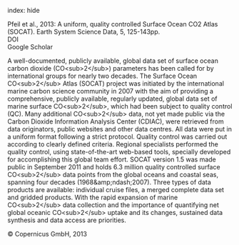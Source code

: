 index: hide

<div class="Citation">

  <div class="Citation-body">
    <div class="Citation-text">Pfeil et al., 2013: A uniform, quality controlled Surface Ocean CO2 Atlas (SOCAT). <span class="Article-journal">Earth System Science Data, </span><span class="Article-volume">5, </span>125-143pp.</div>
    <div class="Citation-links">
      <div class="CitationLink" data-href="https://doi.org/10.5194/essd-5-125-2013">
        <div class="CitationLink-icon CitationLink-Doi"></div>
        <div class="CitationLink-text">DOI</div>
      </div>
      <div class="CitationLink" data-href="https://scholar.google.com/scholar?q=10.5194/essd-5-125-2013">
        <div class="CitationLink-icon CitationLink-Scholar"></div>
        <div class="CitationLink-text">Google Scholar</div>
      </div>
    </div>
  </div>
</div>

A well-documented, publicly available, global data set of surface ocean carbon dioxide (CO&lt;sub&gt;2&lt;/sub&gt;) parameters has been called for by international groups for nearly two decades. The Surface Ocean CO&lt;sub&gt;2&lt;/sub&gt; Atlas (SOCAT) project was initiated by the international marine carbon science community in 2007 with the aim of providing a comprehensive, publicly available, regularly updated, global data set of marine surface CO&lt;sub&gt;2&lt;/sub&gt;, which had been subject to quality control (QC). Many additional CO&lt;sub&gt;2&lt;/sub&gt; data, not yet made public via the Carbon Dioxide Information Analysis Center (CDIAC), were retrieved from data originators, public websites and other data centres. All data were put in a uniform format following a strict protocol. Quality control was carried out according to clearly defined criteria. Regional specialists performed the quality control, using state-of-the-art web-based tools, specially developed for accomplishing this global team effort. SOCAT version 1.5 was made public in September 2011 and holds 6.3 million quality controlled surface CO&lt;sub&gt;2&lt;/sub&gt; data points from the global oceans and coastal seas, spanning four decades (1968&amp;amp;ndash;2007). Three types of data products are available: individual cruise files, a merged complete data set and gridded products. With the rapid expansion of marine CO&lt;sub&gt;2&lt;/sub&gt; data collection and the importance of quantifying net global oceanic CO&lt;sub&gt;2&lt;/sub&gt; uptake and its changes, sustained data synthesis and data access are priorities.

<div class="Citation-copy">
&copy; Copernicus GmbH, 2013
</div>